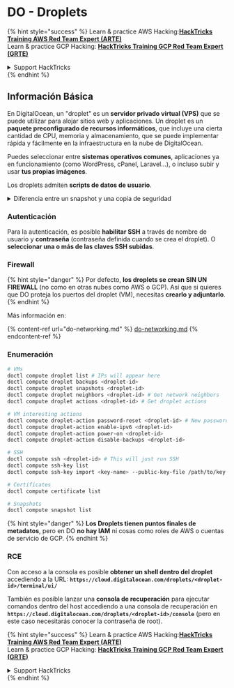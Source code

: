 # DO - Droplets

{% hint style="success" %}
Learn & practice AWS Hacking:<img src="../../../.gitbook/assets/image (1) (1) (1) (1).png" alt="" data-size="line">[**HackTricks Training AWS Red Team Expert (ARTE)**](https://training.hacktricks.xyz/courses/arte)<img src="../../../.gitbook/assets/image (1) (1) (1) (1).png" alt="" data-size="line">\
Learn & practice GCP Hacking: <img src="../../../.gitbook/assets/image (2) (1).png" alt="" data-size="line">[**HackTricks Training GCP Red Team Expert (GRTE)**<img src="../../../.gitbook/assets/image (2) (1).png" alt="" data-size="line">](https://training.hacktricks.xyz/courses/grte)

<details>

<summary>Support HackTricks</summary>

* Check the [**subscription plans**](https://github.com/sponsors/carlospolop)!
* **Join the** 💬 [**Discord group**](https://discord.gg/hRep4RUj7f) or the [**telegram group**](https://t.me/peass) or **follow** us on **Twitter** 🐦 [**@hacktricks\_live**](https://twitter.com/hacktricks_live)**.**
* **Share hacking tricks by submitting PRs to the** [**HackTricks**](https://github.com/carlospolop/hacktricks) and [**HackTricks Cloud**](https://github.com/carlospolop/hacktricks-cloud) github repos.

</details>
{% endhint %}

## Información Básica

En DigitalOcean, un "droplet" es un **servidor privado virtual (VPS)** que se puede utilizar para alojar sitios web y aplicaciones. Un droplet es un **paquete preconfigurado de recursos informáticos**, que incluye una cierta cantidad de CPU, memoria y almacenamiento, que se puede implementar rápida y fácilmente en la infraestructura en la nube de DigitalOcean.

Puedes seleccionar entre **sistemas operativos comunes**, aplicaciones ya en funcionamiento (como WordPress, cPanel, Laravel...), o incluso subir y usar **tus propias imágenes**.

Los droplets admiten **scripts de datos de usuario**.

<details>

<summary>Diferencia entre un snapshot y una copia de seguridad</summary>

En DigitalOcean, un snapshot es una copia en un momento dado del disco de un Droplet. Captura el estado del disco del Droplet en el momento en que se tomó el snapshot, incluyendo el sistema operativo, aplicaciones instaladas y todos los archivos y datos en el disco.

Los snapshots se pueden usar para crear nuevos Droplets con la misma configuración que el Droplet original, o para restaurar un Droplet al estado en que se encontraba cuando se tomó el snapshot. Los snapshots se almacenan en el servicio de almacenamiento de objetos de DigitalOcean, y son incrementales, lo que significa que solo se almacenan los cambios desde el último snapshot. Esto los hace eficientes de usar y rentables de almacenar.

Por otro lado, una copia de seguridad es una copia completa de un Droplet, incluyendo el sistema operativo, aplicaciones instaladas, archivos y datos, así como la configuración y metadatos del Droplet. Las copias de seguridad se realizan típicamente en un horario regular, y capturan el estado completo de un Droplet en un momento específico.

A diferencia de los snapshots, las copias de seguridad se almacenan en un formato comprimido y cifrado, y se transfieren fuera de la infraestructura de DigitalOcean a una ubicación remota para su custodia. Esto hace que las copias de seguridad sean ideales para la recuperación ante desastres, ya que proporcionan una copia completa de un Droplet que se puede restaurar en caso de pérdida de datos u otros eventos catastróficos.

En resumen, los snapshots son copias en un momento dado del disco de un Droplet, mientras que las copias de seguridad son copias completas de un Droplet, incluyendo su configuración y metadatos. Los snapshots se almacenan en el servicio de almacenamiento de objetos de DigitalOcean, mientras que las copias de seguridad se transfieren fuera de la infraestructura de DigitalOcean a una ubicación remota. Tanto los snapshots como las copias de seguridad se pueden usar para restaurar un Droplet, pero los snapshots son más eficientes de usar y almacenar, mientras que las copias de seguridad proporcionan una solución de respaldo más completa para la recuperación ante desastres.

</details>

### Autenticación

Para la autenticación, es posible **habilitar SSH** a través de nombre de usuario y **contraseña** (contraseña definida cuando se crea el droplet). O **seleccionar una o más de las claves SSH subidas**.

### Firewall

{% hint style="danger" %}
Por defecto, **los droplets se crean SIN UN FIREWALL** (no como en otras nubes como AWS o GCP). Así que si quieres que DO proteja los puertos del droplet (VM), necesitas **crearlo y adjuntarlo**.
{% endhint %}

Más información en:

{% content-ref url="do-networking.md" %}
[do-networking.md](do-networking.md)
{% endcontent-ref %}

### Enumeración
```bash
# VMs
doctl compute droplet list # IPs will appear here
doctl compute droplet backups <droplet-id>
doctl compute droplet snapshots <droplet-id>
doctl compute droplet neighbors <droplet-id> # Get network neighbors
doctl compute droplet actions <droplet-id> # Get droplet actions

# VM interesting actions
doctl compute droplet-action password-reset <droplet-id> # New password is emailed to the user
doctl compute droplet-action enable-ipv6 <droplet-id>
doctl compute droplet-action power-on <droplet-id>
doctl compute droplet-action disable-backups <droplet-id>

# SSH
doctl compute ssh <droplet-id> # This will just run SSH
doctl compute ssh-key list
doctl compute ssh-key import <key-name> --public-key-file /path/to/key.pub

# Certificates
doctl compute certificate list

# Snapshots
doctl compute snapshot list
```
{% hint style="danger" %}
**Los Droplets tienen puntos finales de metadatos**, pero en DO **no hay IAM** ni cosas como roles de AWS o cuentas de servicio de GCP.
{% endhint %}

### RCE

Con acceso a la consola es posible **obtener un shell dentro del droplet** accediendo a la URL: **`https://cloud.digitalocean.com/droplets/<droplet-id>/terminal/ui/`**

También es posible lanzar una **consola de recuperación** para ejecutar comandos dentro del host accediendo a una consola de recuperación en **`https://cloud.digitalocean.com/droplets/<droplet-id>/console`** (pero en este caso necesitarás conocer la contraseña de root).

{% hint style="success" %}
Learn & practice AWS Hacking:<img src="../../../.gitbook/assets/image (1) (1) (1) (1).png" alt="" data-size="line">[**HackTricks Training AWS Red Team Expert (ARTE)**](https://training.hacktricks.xyz/courses/arte)<img src="../../../.gitbook/assets/image (1) (1) (1) (1).png" alt="" data-size="line">\
Learn & practice GCP Hacking: <img src="../../../.gitbook/assets/image (2) (1).png" alt="" data-size="line">[**HackTricks Training GCP Red Team Expert (GRTE)**<img src="../../../.gitbook/assets/image (2) (1).png" alt="" data-size="line">](https://training.hacktricks.xyz/courses/grte)

<details>

<summary>Support HackTricks</summary>

* Check the [**subscription plans**](https://github.com/sponsors/carlospolop)!
* **Join the** 💬 [**Discord group**](https://discord.gg/hRep4RUj7f) or the [**telegram group**](https://t.me/peass) or **follow** us on **Twitter** 🐦 [**@hacktricks\_live**](https://twitter.com/hacktricks_live)**.**
* **Share hacking tricks by submitting PRs to the** [**HackTricks**](https://github.com/carlospolop/hacktricks) and [**HackTricks Cloud**](https://github.com/carlospolop/hacktricks-cloud) github repos.

</details>
{% endhint %}
